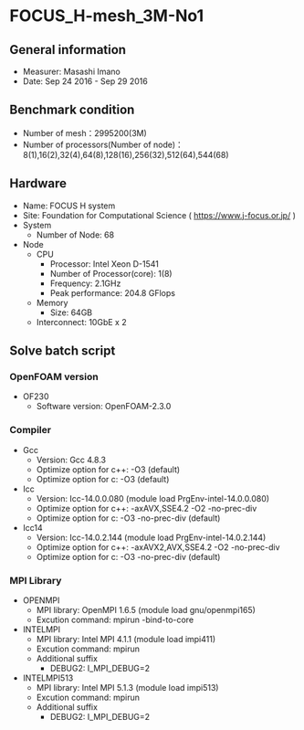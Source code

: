 # FOCUS_H-mesh_3M-No1

## General information

* Measurer:  Masashi Imano
* Date: Sep 24 2016 - Sep 29 2016

## Benchmark condition

* Number of mesh：2995200(3M)
* Number of processors(Number of node)：8(1),16(2),32(4),64(8),128(16),256(32),512(64),544(68)

## Hardware

* Name: FOCUS H system
* Site: Foundation for Computational Science ( https://www.j-focus.or.jp/ )
* System
  * Number of Node: 68
* Node
  * CPU
    * Processor: Intel Xeon D-1541
    * Number of Processor(core): 1(8)
    * Frequency: 2.1GHz
    * Peak performance: 204.8 GFlops
  * Memory
    * Size: 64GB
  * Interconnect: 10GbE x 2

## Solve batch script

### OpenFOAM version

* OF230
  * Software version: OpenFOAM-2.3.0

### Compiler

* Gcc
  * Version: Gcc 4.8.3
  * Optimize option for c++: -O3 (default)
  * Optimize option for c: -O3 (default)
* Icc
  * Version: Icc-14.0.0.080 (module load PrgEnv-intel-14.0.0.080)
  * Optimize option for c++: -axAVX,SSE4.2 -O2 -no-prec-div
  * Optimize option for c: -O3 -no-prec-div (default)
* Icc14
  * Version: Icc-14.0.2.144 (module load PrgEnv-intel-14.0.2.144)
  * Optimize option for c++: -axAVX2,AVX,SSE4.2 -O2 -no-prec-div
  * Optimize option for c: -O3 -no-prec-div (default)

### MPI Library 

* OPENMPI
  * MPI library: OpenMPI 1.6.5 (module load gnu/openmpi165)
  * Excution command: mpirun -bind-to-core
* INTELMPI
  * MPI library: Intel MPI 4.1.1 (module load impi411)
  * Excution command: mpirun
  * Additional suffix
    * DEBUG2: I_MPI_DEBUG=2
* INTELMPI513
  * MPI library: Intel MPI 5.1.3 (module load impi513)
  * Excution command: mpirun
  * Additional suffix
    * DEBUG2: I_MPI_DEBUG=2
